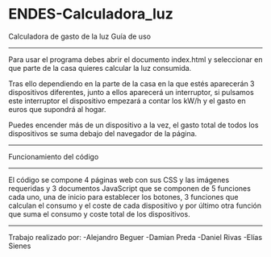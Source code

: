 # ENDES-Calculadora_luz
Calculadora de gasto de la luz
Guía de uso
___________________________

Para usar el programa debes abrir el documento index.html y seleccionar en que parte de la casa quieres calcular la luz consumida.

Tras ello dependiendo en la parte de la casa en la que estés aparecerán 3 dispositivos diferentes, junto a ellos aparecerá un interruptor, si pulsamos este interruptor el dispositivo empezará a contar los kW/h y el gasto en euros que supondrá al hogar.

Puedes encender más de un dispositivo a la vez, el gasto total de todos los dispositivos se suma debajo del navegador de la página.
___________________________

Funcionamiento del código
___________________________

El código se compone 4 páginas web con sus CSS y las imágenes requeridas y 3 documentos JavaScript que se componen de 5 funciones cada uno, una de inicio para establecer los botones, 3 funciones que calculan el consumo y el coste de cada dispositivo y por último otra función que suma el consumo y coste total de los dispositivos.
___________________________

Trabajo realizado por: 
-Alejandro Beguer
-Damian Preda
-Daniel Rivas
-Elías Sienes

